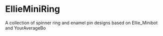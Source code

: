 # EllieMiniRing
A collection of spinner ring and enamel pin designs based on Ellie_Minibot and YourAverageBo
